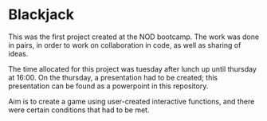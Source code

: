 # Blackjack
This was the first project created at the NOD bootcamp. The work was done in pairs, in order to work on collaboration in code, as well as sharing of ideas.

The time allocated for this project was tuesday after lunch up until thursday at 16:00. On the thursday, a presentation had to be created; this presentation can be found as a powerpoint in this repository.

Aim is to create a game using user-created interactive functions, and there were certain conditions that had to be met.
